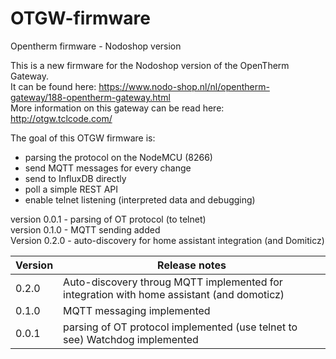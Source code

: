 # OTGW-firmware
Opentherm firmware - Nodoshop version

This is a new firmware for the Nodoshop version of the OpenTherm Gateway.  
It can be found here: https://www.nodo-shop.nl/nl/opentherm-gateway/188-opentherm-gateway.html  
More information on this gateway can be read here: http://otgw.tclcode.com/  

The goal of this OTGW firmware is:
- parsing the protocol on the NodeMCU (8266)
- send MQTT messages for every change
- send to InfluxDB directly 
- poll a simple REST API
- enable telnet listening (interpreted data and debugging)
 
version 0.0.1 - parsing of OT protocol (to telnet)  
version 0.1.0 - MQTT sending added  
Version 0.2.0 - auto-discovery for home assistant integration (and Domiticz)

| Version | Release notes |
|-|-|
| 0.2.0 | Auto-discovery throug MQTT implemented for integration with home assistant (and domoticz)     |
| 0.1.0 | MQTT messaging implemented |
| 0.0.1 | parsing of OT protocol implemented (use telnet to see)   Watchdog implemented |

